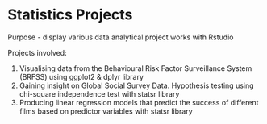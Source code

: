 # Statistics Projects

Purpose - display various data analytical project works with Rstudio

Projects involved:
1. Visualising data from the Behavioural Risk Factor Surveillance System (BRFSS) using ggplot2 & dplyr library
2. Gaining insight on Global Social Survey Data. Hypothesis testing using chi-square independence test with statsr library
3. Producing linear regression models that predict the success of different films based on predictor variables with statsr library

